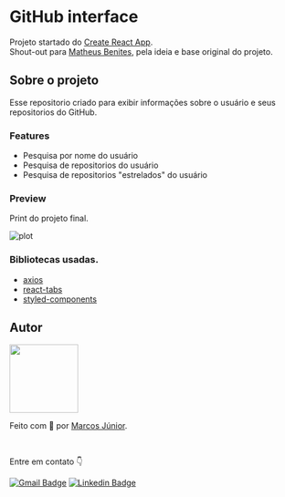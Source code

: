 # GitHub interface

Projeto startado do [Create React App](https://github.com/facebook/create-react-app).
<br/>Shout-out para [Matheus Benites](https://github.com/benits), pela ideia e base original do projeto. 

## Sobre o projeto
Esse repositorio criado para exibir informações sobre o usuário e seus repositorios do GitHub.

### Features

- Pesquisa por nome do usuário
- Pesquisa de repositorios do usuário
- Pesquisa de repositorios "estrelados" do usuário

### Preview

Print do projeto final.

![plot](https://user-images.githubusercontent.com/56007721/153733726-0aebcd92-b027-4ade-86be-27d5bed6eae2.png)

### Bibliotecas usadas.

- [axios](https://www.npmjs.com/package/axios)
- [react-tabs](https://www.npmjs.com/package/react-tabs)
- [styled-components](https://styled-components.com/)


<h2 id='autor'> Autor </h2>

<img src='https://user-images.githubusercontent.com/56007721/140599522-58255910-aa8e-4045-9cf9-2f061d6dd472.png' style="width: 120px;">
<p>Feito com 🧡 por <a href='https://github.com/mj-lopes'>Marcos Júnior</a>. </p><br/>
<p>Entre em contato 👇

[![Gmail Badge](https://img.shields.io/badge/-mlrj.junior%40gmail.com-c14438?style=flat-square&logo=Gmail&logoColor=white&link=mailto:mlrj.junior@gmail.com)](mailto:mlrj.junior@gmail.com)
[![Linkedin Badge](https://img.shields.io/badge/-Marcos_Junior-blue?style=flat-square&logo=Linkedin&logoColor=white&link=https://www.linkedin.com/in/mlrjunior/)](https://www.linkedin.com/in/mlrjunior/) 
</p>
